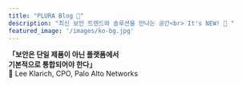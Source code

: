 ```yaml
---
title: "PLURA Blog 🎅"
description: "최신 보안 트렌드와 솔루션을 만나는 공간<br> It's NEW! 🎉 "
featured_image: '/images/ko-bg.jpg'
---
```


**「보안은 단일 제품이 아닌 플랫폼에서**   
**기본적으로 통합되어야 한다」**    
📢 Lee Klarich, CPO, Palo Alto Networks  
